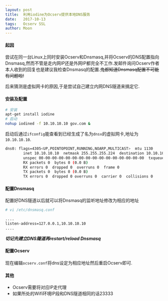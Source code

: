 ```yaml
---
layout: post
title:  利用iodine为Ocserv提供本地DNS服务
date:   2017-10-13
tags:   Ocserv SSL
author: Moon
---
```



#### 起因
尝试在同一台Linux上同时安装Ocserv和Dnsmasq,并将Ocserv的DNS配置指向Dnsmasq,然而不管是走内网IP还是外网IP都完全不工作.发邮件询问Ocserv作者本人收到的回复也是建议我检查Dnsmasq的配置.~~鬼都知道Dnsmasq配置不可能有问题啦!~~

后来猜测是虚拟网卡的原因,于是尝试自己建立内网DNS隧道来搞定它.

#### 安装及配置
```bash
# 安装
apt-get install iodine
# 启动
nohup iodined -f 10.10.10.10 gov.com &
```
启动后通过`ifconfig`能查看到已经生成了名为`dnsx`的虚拟网卡,地址为`10.10.10.10`.
```bash
dns0: flags=4305<UP,POINTOPOINT,RUNNING,NOARP,MULTICAST>  mtu 1130
        inet 10.10.10.10  netmask 255.255.255.224  destination 10.10.10.10
        unspec 00-00-00-00-00-00-00-00-00-00-00-00-00-00-00-00  txqueuelen 500  (UNSPEC)
        RX packets 0  bytes 0 (0.0 B)
        RX errors 0  dropped 0  overruns 0  frame 0
        TX packets 0  bytes 0 (0.0 B)
        TX errors 0  dropped 0 overruns 0  carrier 0  collisions 0
```
#### 配置Dnsmasq
配置好DNS隧道以后就可以将Dnsmasq的监听地址修改为相应的地址
```bash
# vi /etc/dnsmasq.conf

....
listen-address=127.0.0.1,10.10.10.10
....
```
_**切记先建立DNS隧道再restart/reload Dnsmasq**_

#### 配置Ocserv
现在编辑`ocserv.conf`将dns设定为相应地址然后重启Ocserv即可.

#### 其他
* Ocserv需要将对应IP走代理
* 如果所处的Wifi环境IP段和DNS隧道相同的话23333
